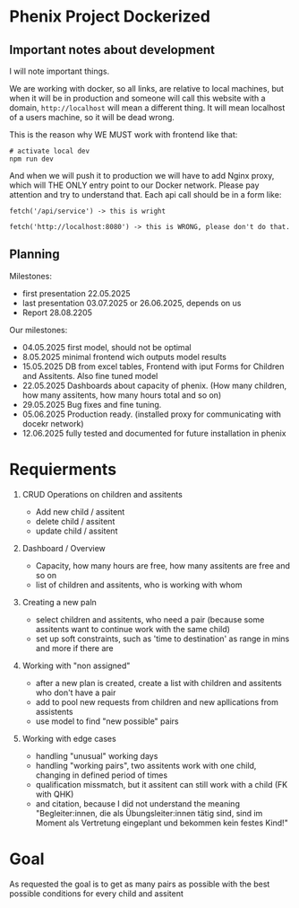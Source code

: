 # Phenix Project Dockerized

## Important notes about development

I will note important things.

We are working with docker, so all links, are relative to local machines, but when it will be in production
and someone will call this website with a domain, `http://localhost` will mean a different thing. It will
mean localhost of a users machine, so it will be dead wrong.

This is the reason why WE MUST work with frontend like that:

```
# activate local dev
npm run dev
```

And when we will push it to production we will have to add Nginx proxy, which will THE ONLY entry point to our Docker network. Please pay attention and try to understand that. Each api call should be in a form like:

```
fetch('/api/service') -> this is wright

fetch('http://localhost:8080') -> this is WRONG, please don't do that.
```

## Planning

Milestones:

- first presentation 22.05.2025
- last presentation 03.07.2025 or 26.06.2025, depends on us
- Report 28.08.2205

Our milestones:

- 04.05.2025 first model, should not be optimal
- 8.05.2025 minimal frontend wich outputs model results
- 15.05.2025 DB from excel tables, Frontend with iput Forms for Children and Assitents. Also fine tuned model
- 22.05.2025 Dashboards about capacity of phenix. (How many children, how many assitents, how many hours total and so on)
- 29.05.2025 Bug fixes and fine tuning.
- 05.06.2025 Production ready. (installed proxy for communicating with docekr network)
- 12.06.2025 fully tested and documented for future installation in phenix

# Requierments

1. CRUD Operations on children and assitents

   - Add new child / assitent
   - delete child / assitent
   - update child / assitent

2. Dashboard / Overview

   - Capacity, how many hours are free, how many assitents are free and so on
   - list of children and assitents, who is working with whom

3. Creating a new paln

   - select children and assitents, who need a pair (because some assitents want to continue work with the same child)
   - set up soft constraints, such as 'time to destination' as range in mins and more if there are

4. Working with "non assigned"

   - after a new plan is created, create a list with children and assitents who don't have a pair
   - add to pool new requests from children and new apllications from assistents
   - use model to find "new possible" pairs

5. Working with edge cases

   - handling "unusual" working days
   - handling "working pairs", two assitents work with one child, changing in defined period of times
   - qualification missmatch, but it assitent can still work with a child (FK with QHK)
   - and citation, because I did not understand the meaning "Begleiter:innen, die als Übungsleiter:innen tätig sind, sind im Moment als Vertretung eingeplant und bekommen kein festes Kind!"

# Goal

As requested the goal is to get as many pairs as possible with the best possible conditions for every child and assitent
